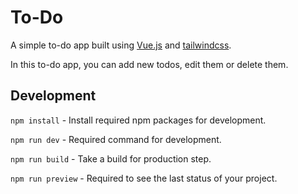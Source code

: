 # To-Do

A simple to-do app built using [Vue.js](https://vuejs.org) and [tailwindcss](https://tailwindcss.com).

In this to-do app, you can add new todos, edit them or delete them.

## Development

`npm install` - Install required npm packages for development.

`npm run dev` - Required command for development.

`npm run build` - Take a build for production step.

`npm run preview` - Required to see the last status of your project.

